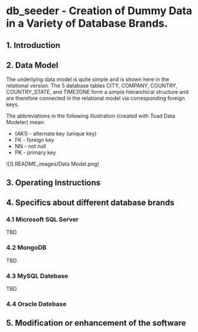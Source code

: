 # db_seeder - Creation of Dummy Data in a Variety of Database Brands.

## 1. Introduction

## 2. Data Model

The underlying data model is quite simple and is shown here in the relational version. 
The 5 database tables CITY, COMPANY, COUNTRY, COUNTRY_STATE, and TIMEZONE form a simple hierarchical structure and are therefore connected in the relational model via corresponding foreign keys.  

The abbreviations in the following illustration (created with Toad Data Modeler) mean:

- (AK1) - alternate key (unique key)
- FK    - foreign key
- NN    - not null
- PK    - primary key

![](.README_images/Data Model.png)

## 3. Operating Instructions

## 4. Specifics about different database brands

### 4.1 Microsoft SQL Server

TBD

### 4.2 MongoDB

TBD

### 4.3 MySQL Datebase

TBD

### 4.4 Oracle Datebase

## 5. Modification or enhancement of the software 
